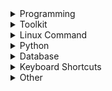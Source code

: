 <details>
<summary>Programming</summary>

- [EJS](http://localhost:4000/ejs.html): EJS(Embedded JavaScript) is a simple templating language that lets you generate HTML markup with plain JavaScript.
- [Swift](http://localhost:4000/swift.html): This cheat sheet provides examples of using Swift that cover basic Swift knowledge, control flow etc.
- [Kotlin](http://localhost:4000/kotlin.html): A quick reference cheatsheet for Kotlin that includes usage, examples, and more.
- [Express](http://localhost:4000/express.html): A quick reference cheatsheet for Express, a flexible and streamlined web framework for Node.js
- [Kubernetes](http://localhost:4000/kubernetes.html): This page contains a list of commonly used kubectl commands and flags.
- [ES6](http://localhost:4000/es6.html): A quick reference cheatsheet of what's new in JavaScript for ES2015, ES2016, ES2017, ES2018 and beyond
- [MATLAB](http://localhost:4000/matlab.html): This quick reference cheat sheet provides an example introduction to using the [MATLAB](https://mathworks.cn/) scientific computing language to get started quickly
- [INI](http://localhost:4000/ini.html): This is a quick reference cheat sheet for understanding and writing INI-format configuration files.
- [C](http://localhost:4000/c.html): C quick reference cheat sheet that provides basic syntax and methods.
- [LaTeX](http://localhost:4000/latex.html): This cheat sheet summarizes a reference list of [LaTeX](https://www.latex-project.org/) commonly used display math notation and some application examples of [KaTeX](https://katex.org/).
- [Rust](http://localhost:4000/rust.html): The Rust quick reference cheat sheet that aims at providing help on writing basic syntax and methods.
- [C#](http://localhost:4000/cs.html): C# quick reference cheat sheet that provides basic syntax and methods.
- [Laravel](http://localhost:4000/laravel.html): [Laravel](https://laravel.com/docs/8.x/) is an expressive and progressive web application framework for PHP. 
This cheat sheet provides a reference for common commands and features for Laravel 8.
- [Dart](http://localhost:4000/dart.html): A Dart cheat sheet with the most important concepts, functions, methods, and more. A complete quick reference for beginners.
- [JSON](http://localhost:4000/json.html): This is a quick reference cheat sheet for understanding and writing JSON format configuration files.
- [HTML](http://localhost:4000/html.html): This HTML quick reference cheat sheet lists the common HTML and HTML5 tags in readable layout.
- [GraphQL](http://localhost:4000/graphql.html): This quick reference cheat sheet provides a brief overview of GraphQL.
- [C++](http://localhost:4000/cpp.html): C++ quick reference cheat sheet that provides basic syntax and methods.
- [Java](http://localhost:4000/java.html): This cheat sheet is a crash course for Java beginners and help review the basic syntax of the Java language.
- [PHP](http://localhost:4000/php.html): This [PHP](https://www.php.net/manual/en/) cheat sheet provides a reference for quickly looking up the correct syntax for the code you use most frequently.
- [Docker](http://localhost:4000/docker.html): This is a quick reference cheat sheet for [Docker](https://docs.docker.com/get-started/). And you can find the most common Docker commands here.
- [TOML](http://localhost:4000/toml.html): This is a quick reference cheat sheet to the TOML format configuration file syntax.
- [YAML](http://localhost:4000/yaml.html): This is a quick reference cheat sheet for understanding and writing YAML format configuration files.
- [CSS 3](http://localhost:4000/css3.html): This is a quick reference cheat sheet for CSS goodness, listing selector syntax, properties, units and other useful bits of information.
- [jQuery](http://localhost:4000/jquery.html): This [jQuery](https://jquery.com/) cheat sheet is a great reference for both beginners and experienced developers.
- [JavaScript](http://localhost:4000/javascript.html): A JavaScript cheat sheet with the most important concepts, functions, methods, and more. A complete quick reference for beginners.
- [Python](http://localhost:4000/python.html): The [Python](https://www.python.org/) cheat sheet is a one-page reference sheet for the Python 3 programming language.
- [Sass](http://localhost:4000/sass.html): This is a quick reference cheat sheet that lists the most useful features of [SASS](https://sass-lang.com).
- [Go](http://localhost:4000/go.html): This cheat sheet provided basic syntax and methods to help you using [Go](https://go.dev/).
- [Markdown](http://localhost:4000/markdown.html): This is a quick reference cheat sheet to the Markdown syntax.
- [Bash](http://localhost:4000/bash.html): This is a quick reference cheat sheet to getting started with linux bash shell scripting.

</details>

<details>
<summary>Toolkit</summary>

- [Homebrew](http://localhost:4000/homebrew.html): This is a quick reference cheat sheet to getting started with homebrew.
- [Alan AI](http://localhost:4000/alan-ai.html): This cheat sheet covers all major script concepts, client API methods, handlers and other tools to create a multimodal conversational experience with Alan AI
- [ChatGPT](http://localhost:4000/chatgpt.html): This cheat sheet lists out prompts and tips from all over the world on how to use ChatGPT effectively
- [VSCode](http://localhost:4000/vscode.html): This VSCode (Visual Studio Code) quick reference cheat sheet shows its keyboard shortcuts and commands.
- [Mitmproxy](http://localhost:4000/mitmproxy.html): [mitmproxy](https://mitmproxy.org/) is a free and open source interactive HTTPS proxy. This is a quick reference cheat sheet to the mitmproxy.
- [XPath](http://localhost:4000/xpath.html): This is an [XPath](https://en.wikipedia.org/wiki/XPath) selectors cheat sheet, which lists commonly used XPath positioning methods and CSS selectors
- [Emacs](http://localhost:4000/emacs.html): [Emacs](https://www.gnu.org/software/emacs) is the extensible, customizable, self-documenting real time display text editor.
This reference was made for Emacs 27.
- [Emmet](http://localhost:4000/emmet.html): [Emmet](https://emmet.io/) is a web-developer’s toolkit for boosting HTML & CSS code writing, which allows you to write large HTML code blocks at speed of light using well-known CSS selectors.
- [RegEX](http://localhost:4000/regex.html): A quick reference for regular expressions (regex), including symbols, ranges, grouping, assertions and some sample patterns to get you started.
- [Vim](http://localhost:4000/vim.html): A useful collection of [Vim](http://www.vim.org/) 8.2 quick reference cheat sheets to help you learn vim editor faster.

</details>

<details>
<summary>Linux Command</summary>

- [Taskset](http://localhost:4000/taskset.html): The taskset command is used to set or retrieve the CPU affinity of a running process given its pid, or to launch a new command with a given CPU affinity.
- [Pandoc](http://localhost:4000/pandoc.html): [Pandoc](https://pandoc.org) is a document converter, this pandoc cheat sheet contains pandoc commands and some common pandoc tricks.
- [Curl](http://localhost:4000/curl.html): This [Curl](https://github.com/curl/curl) cheat sheet contains commands and examples of some common Curl tricks.
- [PM2](http://localhost:4000/pm2.html): [PM2] is a daemon process manager that will help you manage and keep your application online. Getting started with PM2 is straightforward, it is offered as a simple and intuitive CLI.
- [Chmod](http://localhost:4000/chmod.html): This quick reference cheat sheet provides a brief overview of file permissions, and the operation of the chmod command
- [Tmux](http://localhost:4000/tmux.html): The tmux cheat sheet quick reference of most commonly used shortcuts and commands
- [Lsof](http://localhost:4000/lsof.html): This quick reference cheat sheet provides various for using lsof command.
- [SSH](http://localhost:4000/ssh.html): This quick reference cheat sheet provides various for using SSH.
- [Netstat](http://localhost:4000/netstat.html): This quick reference cheat sheet provides various for using netstat command.
- [Screen](http://localhost:4000/screen.html): This is a quick reference guide cheat sheet for the screen command.
- [Awk](http://localhost:4000/awk.html): This is a one page quick reference cheat sheet to the [GNU awk](https://www.gnu.org/software/gawk/manual/gawk.html), which covers commonly used awk expressions and commands.
- [Find](http://localhost:4000/find.html): This is a quick reference list of cheatsheet for linux find command, contains common options and examples.
- [Sed](http://localhost:4000/sed.html): [Sed](https://www.gnu.org/software/sed/manual/sed.html) is a stream editor, this sed cheat sheet contains sed commands and some common sed tricks.
- [Cron](http://localhost:4000/cron.html): [Cron](https://en.wikipedia.org/wiki/Cron) is most suitable for scheduling repetitive tasks. Scheduling one-time tasks can be accomplished using the associated at utility.
- [Git](http://localhost:4000/git.html): This cheat sheet summarizes commonly used Git command line instructions for quick reference.
- [Grep](http://localhost:4000/grep.html): This cheat sheet is intended to be a quick reminder for the main concepts involved in using the command line program grep and assumes you already understand its usage.
- [Netcat](http://localhost:4000/nc.html): This cheat sheet provides various for using Netcat on both Linux and Unix.

</details>

<details>
<summary>Python</summary>

- [Numpy](http://localhost:4000/numpy.html): [NumPy](https://numpy.org/) is the fundamental package for scientific computing with Python. This cheat sheet is a quick reference for NumPy beginners.

</details>

<details>
<summary>Database</summary>

- [MongoDB](http://localhost:4000/mongodb.html): The MongoDB cheat sheet provides you with the most commonly used MongoDB commands and queries for your reference. the cheatsheet is from mongodb developers website
- [Neo4j](http://localhost:4000/neo4j.html): A Neo4j cheat sheet with getting started resources and information on how to query the database with Cypher.
- [PostgreSQL](http://localhost:4000/postgres.html): The [PostgreSQL](https://www.postgresql.org/docs/current/) cheat sheet provides you with the common PostgreSQL commands and statements.
- [Redis](http://localhost:4000/redis.html): This is a [redis](https://redis.io/) quick reference cheat sheet that lists examples of redis commands
- [MySQL](http://localhost:4000/mysql.html): The SQL cheat sheet provides you with the most commonly used SQL statements for your reference.

</details>

<details>
<summary>Keyboard Shortcuts</summary>

- [Adobe Photoshop](http://localhost:4000/adobe-photoshop.html): A visual cheat-sheet for the 283 keyboard shortcuts found in Adobe Photoshop
- [Apex Legends](http://localhost:4000/apex-legends.html): A visual cheat-sheet for the 27 default keyboard shortcuts found in Apex Legends
- [Figma](http://localhost:4000/figma.html): A visual cheat-sheet for the 119 keyboard shortcuts found in Figma
- [Microsoft Teams](http://localhost:4000/microsoft-teams.html): A visual cheat-sheet for the 38 keyboard shortcuts found in Microsoft Teams
- [TablePlus](http://localhost:4000/table-plus.html): A visual cheat-sheet for the 34 keyboard shortcuts found in TablePlus
- [Bear](http://localhost:4000/bear-notes.html): A visual cheat-sheet for the 66 keyboard shortcuts found in Bear. This application is MacOS-only.
- [Feedly](http://localhost:4000/feedly.html): A visual cheat-sheet for the 25 keyboard shortcuts found on the Feedly app
- [FileZilla](http://localhost:4000/filezilla.html): A visual cheat-sheet for the 30 keyboard shortcuts found on the FileZilla program
- [Reddit](http://localhost:4000/reddit.html): A visual cheat-sheet for the 17 keyboard shortcuts found on Reddit.com
- [Slack](http://localhost:4000/slack.html): A visual cheat-sheet for the 62 keyboard shortcuts found in Slack
- [SoundCloud](http://localhost:4000/soundcloud.html): A visual cheat-sheet for the 22 keyboard shortcuts found on SoundCloud
- [Twitter](http://localhost:4000/twitter.html): A visual cheat-sheet for the 26 keyboard shortcuts found on Twitter
- [Android Studio](http://localhost:4000/android-studio.html): A visual cheat-sheet for the 130 keyboard shortcuts found in the Andriod Studio software
- [Github](http://localhost:4000/github.html): A visual cheat-sheet for the 80 keyboard shortcuts found on Github.com
- [Shopify](http://localhost:4000/shopify.html): A visual cheat-sheet for the 50 keyboard shortcuts found on the Shopify website
- [Zoom](http://localhost:4000/zoom.html): A visual cheat-sheet for the 32 keyboard shortcuts found in Zoom. These shortcuts are for MacOS, for Windows visit /zoom-windows.
- [Adobe XD](http://localhost:4000/adobe-xd.html): A visual cheat-sheet for the 97 keyboard shortcuts found in Adobe XD
- [Firefox](http://localhost:4000/firefox.html): A visual cheat-sheet for the 116 keyboard shortcuts found in Firefox
- [PhpStorm](http://localhost:4000/phpstorm.html): A visual cheat-sheet for the 96 keyboard shortcuts found in JetBrains PhpStorm
- [Postman](http://localhost:4000/postman.html): A visual cheat-sheet for the 23 keyboard shortcuts found in Postman
- [Webflow](http://localhost:4000/webflow.html): A visual cheat-sheet for the 41 keyboard shortcuts found in Webflow
- [Adobe Lightroom CC](http://localhost:4000/adobe-lightroom.html): A visual cheat-sheet for the 251 keyboard shortcuts found in Adobe Lightroom CC
- [Affinity Designer](http://localhost:4000/affinity-designer.html): A visual cheat-sheet for the 108 keyboard shortcuts found in Affinity Designer
- [Pocket](http://localhost:4000/pocket.html): A visual cheat-sheet for the 36 keyboard shortcuts found on Pocket for Web
- [Trello](http://localhost:4000/trello.html): A visual cheat-sheet for the 29 keyboard shortcuts found on Trello
- [1Password](http://localhost:4000/1password.html): A cheat sheet for 1password's keyboard shortcuts in Mac, Windows, iOS, Linux.
- [Audacity](http://localhost:4000/audacity.html): A visual cheat-sheet for the 135 default keyboard shortcuts found in Audacity
- [Framer X](http://localhost:4000/framer-x.html): A visual cheat-sheet for the 45 keyboard shortcuts found in Framer X. This application is MacOS-only.
- [Google Drive](http://localhost:4000/google-drive.html): A visual cheat-sheet for the 54 keyboard shortcuts found in Google Drive on the web
- [PuTTy](http://localhost:4000/putty.html): A visual cheat-sheet for the 32 keyboard shortcuts found on the PuTTy app
- [Sequel Pro](http://localhost:4000/sequel-pro.html): A visual cheat-sheet for the 71 keyboard shortcuts found in Sequel Pro. This application is MacOS-only.
- [Apple Music](http://localhost:4000/apple-music.html): A visual cheat-sheet for the 62 keyboard shortcuts found in the Apple Music app. This application is MacOS-only.
- [Blender](http://localhost:4000/blender.html): A visual cheat-sheet for the 187 keyboard shortcuts found in Blender
- [Obsidian](http://localhost:4000/obsidian.html): A visual cheat-sheet for the 17 keyboard shortcuts found in the Obsidian knowledge base app.
- [Telegram Desktop](http://localhost:4000/telegram.html): A visual cheat-sheet for the 37 keyboard shortcuts found on the Telegram Desktop app
- [YouTube](http://localhost:4000/youtube.html): A visual cheat-sheet for the 18 keyboard shortcuts found on YouTube.com
- [Airtable](http://localhost:4000/airtable.html): A visual cheat-sheet for the 36 keyboard shortcuts found in Airtable
- [Bitbucket](http://localhost:4000/bitbucket.html): A visual cheat-sheet for the 35 keyboard shortcuts found on Bitbucket
- [Fortnite](http://localhost:4000/fortnite.html): A visual cheat-sheet for the 26 default keyboard shortcuts found in Fortnite
- [Gmail](http://localhost:4000/gmail.html): A visual cheat-sheet for the 90 keyboard shortcuts found on Gmail
- [Sketch](http://localhost:4000/sketch.html): A visual cheat-sheet for the 149 keyboard shortcuts found in Sketch. This application is MacOS-only.
- [Spotify](http://localhost:4000/spotify.html): A visual cheat-sheet for the 23 keyboard shortcuts found in Spotify
- [Brave Browser](http://localhost:4000/brave.html): A visual cheat-sheet for the 64 keyboard shortcuts found in the Brave browser
- [KanbanMail](http://localhost:4000/kanbanmail.html): A visual cheat-sheet for the 29 keyboard shortcuts found in KanbanMail
- [Microsoft Outlook](http://localhost:4000/outlook.html): A visual cheat-sheet for the 210 keyboard shortcuts found in Microsoft Outlook
- [Principle](http://localhost:4000/principle.html): A visual cheat-sheet for the 30 keyboard shortcuts found in Principle. This application is MacOS-only.
- [Skype](http://localhost:4000/skype.html): A visual cheat-sheet for the 31 keyboard shortcuts found in Skype
- [Arduino IDE](http://localhost:4000/arduino.html): A visual cheat-sheet for the 12 keyboard shortcuts found in the Arduino IDE
- [Asana](http://localhost:4000/asana.html): A visual cheat-sheet for the 40 keyboard shortcuts found in Asana
- [Code Editor for iOS](http://localhost:4000/code-editor-ios.html): A visual cheat-sheet for the 43 keyboard shortcuts found in the Code Editor for iOS app. This application is MacOS-only.
- [Jira](http://localhost:4000/jira.html): A visual cheat-sheet for the 44 keyboard shortcuts found in Jira
- [Quip.com](http://localhost:4000/quip.html): A visual cheat-sheet for the 52 keyboard shortcuts found in Quip
- [WordPress](http://localhost:4000/wordpress.html): A visual cheat-sheet for the 34 keyboard shortcuts found in the WordPress visual editor
- [Chrome Developer Tools](http://localhost:4000/chrome-devtools.html): A visual cheat-sheet for the 56 keyboard shortcuts found in Chrome's Developer Tools
- [GIMP](http://localhost:4000/gimp.html): A visual cheat-sheet for the 97 keyboard shortcuts found in GIMP
- [Google Chrome](http://localhost:4000/google-chrome.html): A visual cheat-sheet for the 65 keyboard shortcuts found in Google Chrome
- [TickTick](http://localhost:4000/ticktick.html): A visual cheat-sheet for the 25 keyboard shortcuts found in the TickTick desktop app
- [Todoist](http://localhost:4000/todoist.html): A visual cheat-sheet for the 37 keyboard shortcuts found in Todoist
- [VLC Player](http://localhost:4000/vlc.html): A visual cheat-sheet for the 82 keyboard shortcuts found in VLC Player
- [Missive](http://localhost:4000/missive.html): A visual cheat-sheet for the 83 keyboard shortcuts found in Missive
- [Origami Studio](http://localhost:4000/origami.html): A visual cheat-sheet for the 71 keyboard shortcuts found in Origami Studio. This application is MacOS-only.
- [Sublime Text](http://localhost:4000/sublime-text.html): A visual cheat-sheet for the 49 keyboard shortcuts found in Sublime Text
- [Transmit](http://localhost:4000/transmit.html): A visual cheat-sheet for the 62 keyboard shortcuts found in Transmit. This application is MacOS-only.
- [Affinity Photo](http://localhost:4000/affinity-photo.html): A visual cheat-sheet for the 177 keyboard shortcuts found in Affinity Photo
- [Monday.com](http://localhost:4000/monday.html): A visual cheat-sheet for the 24 keyboard shortcuts found on Monday.com
- [Proto.io](http://localhost:4000/proto-io.html): A visual cheat-sheet for the 48 keyboard shortcuts found in Proto.io
- [Superhuman](http://localhost:4000/superhuman.html): A visual cheat-sheet for the 105 keyboard shortcuts found in Superhuman. This application is MacOS-only.
- [Vivaldi Browser](http://localhost:4000/vivaldi.html): A visual cheat-sheet for the 69 default keyboard shortcuts found in the Vivaldi browser
- [Finder](http://localhost:4000/finder.html): A visual cheat-sheet for the 55 keyboard shortcuts found in Finder. This application is part of MacOS.
- [GitLab](http://localhost:4000/gitlab.html): A visual cheat-sheet for the 58 keyboard shortcuts found in GitLab
- [Guitar Pro](http://localhost:4000/guitar-pro.html): A visual cheat-sheet for the 129 keyboard shortcuts found in Guitar Pro
- [Roam Research](http://localhost:4000/roam.html): A visual cheat-sheet for the 45 keyboard shortcuts found on Roam Research
- [SketchUp Pro](http://localhost:4000/sketchup.html): A visual cheat-sheet for the 135 default keyboard shortcuts found in SketchUp Pro
- [Unity 3D](http://localhost:4000/unity-3d.html): A visual cheat-sheet for the 50 keyboard shortcuts found in Unity 3D
- [IntelliJ IDEA](http://localhost:4000/idea.html): IntelliJ IDEA is a very good Java IDE, most of its commands have shortcuts to keep your hands from leaving the keyboard
- [WebStorm](http://localhost:4000/webstorm.html): This quick reference cheat sheet lists the default keyboard shortcuts for WebStorm running on Windows/Linux or Mac

</details>

<details>
<summary>Other</summary>

- [PyTorch](http://localhost:4000/pytorch.html): This is a quick reference list of cheat sheets for PyTorch. See also [PyTorch website](https://pytorch.org/)
- [AI Directory](http://localhost:4000/ai.html): This is a quick reference list of cheat sheets for the AI Navigation Directory, designed to help you discover exciting AI tools.
- [Google Search](http://localhost:4000/google-search.html): This quick reference cheat sheet lists of Google advanced search operators.
- [ASCII Code](http://localhost:4000/ascii-code.html): This cheatsheet is a complete list of ASCII Code Table with their numbers and names.
- [Aspect Ratio](http://localhost:4000/aspect-ratio.html): This cheat sheet lists some common aspect ratios and their pixel resolutions. Always confirm your final delivery ratio when shooting.
- [HTML Characters Entities](http://localhost:4000/html-char.html): This cheatsheet is a complete list of HTML entities with their numbers and names. Also included is a full list of ASCII characters that can be represented in HTML.
- [ISO 639-1 Language Code](http://localhost:4000/iso-639-1.html): This is a list of the ISO language codes that conform to the ISO 639-1 standard, it provide reference for multi-language website.
- [Resolutions](http://localhost:4000/resolutions.html): This cheat sheet lists screen sizes, viewport size and CSS media queries for popular Phones, Tablets, Laptops and Watches
- [HTTP Status Code](http://localhost:4000/http-status-code.html): The http status codes cheat sheet. a quick reference to every HTTP status code.
- [Emoji](http://localhost:4000/emoji.html): Some of the emoji codes are not super easy to remember, so here is a little cheat sheet.
- [CheatSheets](http://localhost:4000/quickref.html): This is the magic syntax variant manual that you can use on CheatSheets.zip, It's a good practice for contributors.
- [MIME types](http://localhost:4000/mime.html): This cheat sheet lists some common MIME types for the Web. You can look in the [IANA/MIME Media Types registry](http://www.iana.org/assignments/media-types/index.html) which contains all registered MIME types.

</details>

